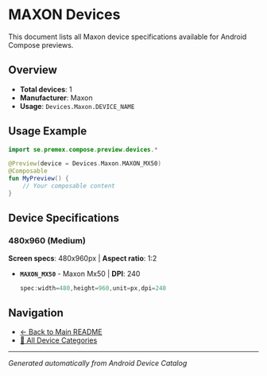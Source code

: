 # MAXON Devices

This document lists all Maxon device specifications available for Android Compose previews.

## Overview

- **Total devices**: 1
- **Manufacturer**: Maxon
- **Usage**: `Devices.Maxon.DEVICE_NAME`

## Usage Example

```kotlin
import se.premex.compose.preview.devices.*

@Preview(device = Devices.Maxon.MAXON_MX50)
@Composable
fun MyPreview() {
    // Your composable content
}
```

## Device Specifications

### 480x960 (Medium)

**Screen specs**: 480x960px | **Aspect ratio**: 1:2

- **`MAXON_MX50`** - Maxon Mx50 | **DPI**: 240
  ```kotlin
  spec:width=480,height=960,unit=px,dpi=240
  ```

## Navigation

- [← Back to Main README](../../README.md)
- [📱 All Device Categories](../README.md)

---
*Generated automatically from Android Device Catalog*
